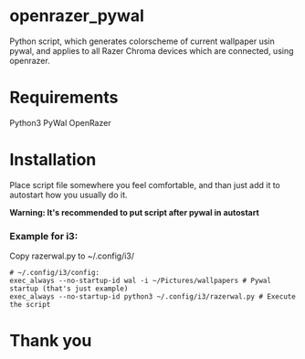 # openrazer_pywal
Python script, which generates colorscheme of current wallpaper usin pywal, and applies to all Razer Chroma devices which are connected, using openrazer.
# Requirements
Python3
PyWal
OpenRazer
# Installation
Place script file somewhere you feel comfortable, and than just add it to autostart how you usually do it. 

**Warning: It's recommended to put script after pywal in autostart**

### Example for i3:

Copy razerwal.py to ~/.config/i3/
```
# ~/.config/i3/config:
exec_always --no-startup-id wal -i ~/Pictures/wallpapers # Pywal startup (that's just example)
exec_always --no-startup-id python3 ~/.config/i3/razerwal.py # Execute the script
```
# Thank you

